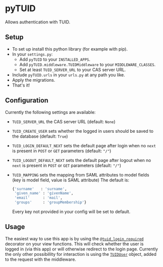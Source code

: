 # pyTUID
Allows authentication with TUID.

## Setup
* To set up install this python library (for example with pip).
* In your `settings.py`:
  * Add `pyTUID` to your `INSTALLED_APPS`.
  * Add `pyTUID.middleware.TUIDMiddleware` to your `MIDDLEWARE_CLASSES`.
  * Set at least `TUID_SERVER_URL` to your CAS server URL.
* Include `pyTUID.urls` in your `urls.py` at any path you like.
* Apply the migrations.
* That's it!

## Configuration
Currently the following settings are available:
* `TUID_SERVER_URL` the CAS server URL (default: `None`)
* `TUID_CREATE_USER` sets whether the logged in users should be saved to the database (default: `True`)
* `TUID_LOGIN_DEFAULT_NEXT` sets the default page after login when no `next` is present in `POST` or `GET` parameters (default: `"/"`)
* `TUID_LOGOUT_DEFAULT_NEXT` sets the default page after logout when no `next` is present in `POST` or `GET` parameters (default: `"/"`)
* `TUID_MAPPING` sets the mapping from SAML attributes to model fields (key is model field, value is SAML attribute) 
  The default is:

  ```python
  {'surname'   : 'surname',
   'given_name' : 'givenName',
   'email'      : 'mail',
   'groups'     : 'groupMembership'}
  ```
  Every key not provided in your config will be set to default.
  
## Usage
The easiest way to use this app is by using the [`@tuid_login_required`](https://github.com/d120/pyTUID/blob/3437bb3efefb9e9036f5400a298e21bc2051061c/pyTUID/decorators.py#L9) decorator on your view functions. This will check whether the user is logged in (via this app) or will otherwise redirect to the login page.
Currently the only other possibillity for interaction is using the [`TUIDUser`](https://github.com/d120/pyTUID/blob/3437bb3efefb9e9036f5400a298e21bc2051061c/pyTUID/models.py#L4) object, added to the request with the middleware.    
